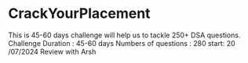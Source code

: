 # CrackYourPlacement
This is 45-60 days challenge will help us to tackle 250+ DSA questions.
Challenge Duration : 45-60 days
Numbers of questions : 280
start: 20 /07/2024
Review with Arsh
